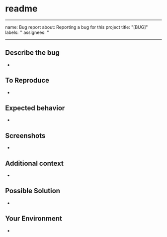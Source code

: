 # readme
---
name: Bug report
about: Reporting a bug for this project
title: "[BUG]"
labels: ''
assignees: ''

---

## Describe the bug
-

## To Reproduce
-

## Expected behavior
-

## Screenshots
-

## Additional context
-

## Possible Solution
-

## Your Environment
-